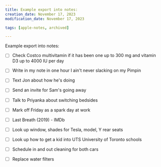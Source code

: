 ```yaml
---
title: Example export into notes:
creation_date: November 17, 2023
modification_date: November 17, 2023

tags: [apple-notes, archived]

---
```



Example export into notes:

- [ ] Check Costco multivitamin if it has been one up to 300 mg and vitamin D3 up to 4000 IU per day
- [ ] Write in my note in one hour I ain't never slacking on my Pimpin
- [ ] Text Jon about how he's doing
- [ ] Send an invite for Sam's going away
- [ ] Talk to Priyanka about switching bedsides
- [ ] Mark off Friday as a spark day at work
- [ ] Last Breath (2019) - IMDb
- [ ] Look up window, shades for Tesla, model, Y rear seats
- [ ] Look up how to get a kid into UTS University of Toronto schools
- [ ] Schedule in and out cleaning for both cars
- [ ] Replace water filters

